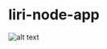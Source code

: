 # liri-node-app


![alt text](https://raw.githubusercontent.com/username/projectname/liri-node-app/screen_shots/default.png)
